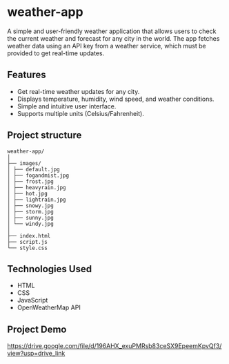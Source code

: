 # weather-app
A simple and user-friendly weather application that allows users to check the current weather and forecast for any city in the world. The app fetches weather data using an API key from a weather service, which must be provided to get real-time updates.

## Features
- Get real-time weather updates for any city.
- Displays temperature, humidity, wind speed, and weather conditions.
- Simple and intuitive user interface.
- Supports multiple units (Celsius/Fahrenheit).

## Project structure
```
weather-app/
│
├── images/
│ ├── default.jpg
│ ├── fogandmist.jpg
│ ├── frost.jpg
│ ├── heavyrain.jpg
│ ├── hot.jpg
│ ├── lightrain.jpg
│ ├── snowy.jpg
│ ├── storm.jpg
│ ├── sunny.jpg
│ └── windy.jpg
│
├── index.html
├── script.js
└── style.css
``` 


## Technologies Used
- HTML
- CSS
- JavaScript
- OpenWeatherMap API

## Project Demo 
https://drive.google.com/file/d/196AHX_exuPMRsb83ceSX9EpeemKpvQf3/view?usp=drive_link
